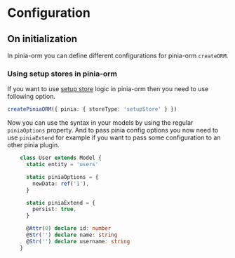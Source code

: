 # Configuration

## On initialization

In pinia-orm you can define different configurations for pinia-orm `createORM`.

### Using setup stores in pinia-orm

If you want to use [setup store](https://pinia.vuejs.org/core-concepts/#Setup-Stores) logic in pinia-orm then you need
to use following option.

````ts
createPiniaORM({ pinia: { storeType: 'setupStore' } })
````

Now you can use the syntax in your models by using the regular `piniaOptions` property. And to pass pinia config options
you now need to use `piniaExtend` for example if you want to pass some configuration to an other pinia plugin.

````ts
    class User extends Model {
      static entity = 'users'

      static piniaOptions = {
        newData: ref('1'),
      }

      static piniaExtend = {
        persist: true,
      }

      @Attr(0) declare id: number
      @Str('') declare name: string
      @Str('') declare username: string
    }
````
